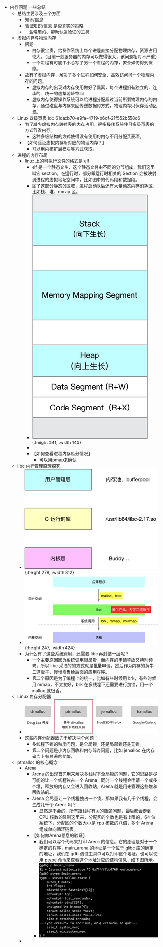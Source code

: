 - 内存问题 一些总结
	- 总结主要涉及三个方面
		- 知识/信息
		- 验证知识/信息 是否真实的策略
		- 一些常用的、帮助快速验证的工具
	- 虚拟内存与物理内存
		- 问题
			- 内存很宝贵，给操作系统上每个进程直接分配物理内存，资源占用较大。（目前一般服务器的内存可以做得很大，该问题相对不严重）
			- 一个进程有可能不小心写了另一个进程的内存，安全如何得到保障。
		- 故有了虚拟内存，解决了多个进程如何安全、高效访问同一个物理内存的问题。
			- 虚拟内存的出现对内存使用做好了隔离，每个进程拥有独立的、连续的、统一的虚拟地址空间
			- 虚拟内存使得操作系统可以给进程分配超过当前所剩物理内存的内存，通过磁盘与内存来回传送数据的方式，物理内存只保存活动区域。
	- Linux 四级页表
	  id:: 61dacb70-e9fa-4719-b6df-21f552b558c6
		- 为了减少虚拟内存映射表的内存占用，很多操作系统使用多级页表的方式节省内存。
			- 这种多级结构的方式使得没有使用的内存不用分配页表项。
		- 【如何验证虚拟内存所对应的物理内存？】
			- 可以用内核扩展模块等方式获取。
	- 进程的内存布局
		- linux 上的可执行文件的格式是 elf
			- elf 是一个静态文件，这个静态文件由不同的分节组成，我们这里叫它 section，在运行时，部分跟运行时相关的 Section 会被映射到进程的虚拟地址空间中，比如图中的代码段和数据段。
			- 除了这部分静态的区域，进程启动以后还有大量动态内存消耗区，比如栈、堆、mmap 区。
			- ![image.png](../assets/image_1641729134697_0.png){:height 341, :width 145}
			-
			- 【如何查看进程内存瓜分情况】
				- 可以用pmap来确认
	- libc 内存管理原理探究
		- ![image.png](../assets/image_1641729235905_0.png){:height 278, :width 312}
		- ![image.png](../assets/image_1641729255682_0.png){:height 247, :width 424}
		- 为什么有了这些系统调用，还需要 libc 再封装一层呢？
			- 一个主要原因因为系统调用很昂贵，而内存的申请释放又特别频繁，所以 libc 采取的的方式就是批量申请，然后作为内存的黄牛二道贩子，慢慢零售给后面的应用程序。
			- 第二个原因是为了编程上的统一，比如有些时候用 brk，有些时候用 mmap，不太友好，brk 在多线程下还需要进行加锁，用一个 malloc 就很香。
	- Linux 内存分配器
		- ![image.png](../assets/image_1641729327370_0.png)
		- 这些内存分配器致力于解决两个问题：
			- 多线程下锁的粒度问题，是全局锁，还是局部锁还是无锁。
			- 第二个问题是小内存回收和内存碎片问题，比如 jemalloc 在内存碎片上有显著的优势。
	- ptmalloc 的核心概念
		- Arena
			- Arena 的出现首先用来解决多线程下全局锁的问题，它的思路是尽可能的让一个线程独占一个 Arena，同时一个线程会申请一个或多个堆，释放的内存又会进入回收站，Arena 就是用来管理这些堆和回收站的。
			- Arena 会尽量让一个线程独占一个锁，那如果我有几千个线程，会生成几千个 Arena 吗？
				- 显然是不会的，所有跟线程有关的瓶颈问题，最后都会走到 CPU 核数的限制这里来，分配区的个数也是有上限的，64 位系统下，分配区的个数大小是 cpu 核数的八倍，多个 Arena 组成单向循环链表。
			- 【如何做Arena信息的验证】
				- 我们可以写个代码来打印 Arena 的信息。它的原理是对于一个确定的程序，main_arena 的地址是一个位于 glibc 库的确定的地址，我们在 gdb 调试工具中可以打印这个地址。也可以使用 ptype 命令来查看这个地址对应的结构信息，如下图所示。
				- ![image.png](../assets/image_1641729444392_0.png)
		-